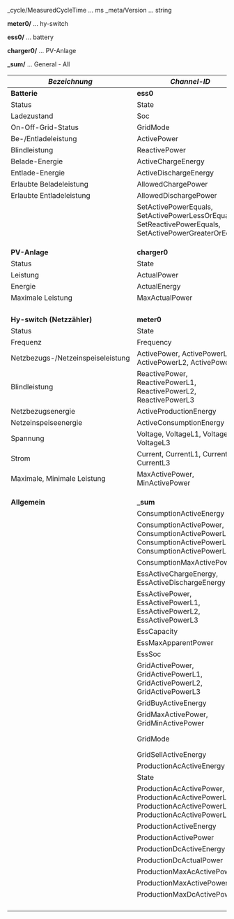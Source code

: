 
_cycle/MeasuredCycleTime	... ms
_meta/Version				... string

**meter0/**   ...  hy-switch

**ess0/**   ...  battery

**charger0/**   ...  PV-Anlage

**_sum/**		...  General - All

| *Bezeichnung*                     | *Channel-ID*                                                 | Einheit        |
| --------------------------------- | ------------------------------------------------------------ | -------------- |
| **Batterie**                      | **ess0**                                                     |                |
| Status                            | State                                                        | 0 (Ok)         |
| Ladezustand                       | Soc                                                          | %              |
| On-Off-Grid-Status                | GridMode                                                     |                |
| Be-/Entladeleistung               | ActivePower                                                  | W              |
| Blindleistung                     | ReactivePower                                                | W              |
| Belade-Energie                    | ActiveChargeEnergy                                           | Wh             |
| Entlade-Energie                   | ActiveDischargeEnergy                                        | Wh             |
| Erlaubte Beladeleistung           | AllowedChargePower                                           | W              |
| Erlaubte Entladeleistung          | AllowedDischargePower                                        | W              |
|                                   | SetActivePowerEquals, SetActivePowerLessOrEquals, SetReactivePowerEquals, SetActivePowerGreaterOrEquals |                |
|                                   |                                                              |                |
|                                   |                                                              |                |
|                                   |                                                              |                |
| **PV-Anlage**                     | **charger0**                                                 |                |
| Status                            | State                                                        | 0 (Ok)         |
| Leistung                          | ActualPower                                                  | W              |
| Energie                           | ActualEnergy                                                 | Wh             |
| Maximale Leistung                 | MaxActualPower                                               | W              |
|                                   |                                                              |                |
|                                   |                                                              |                |
|                                   |                                                              |                |
|                                   |                                                              |                |
| **Hy-switch (Netzzähler)**        | **meter0**                                                   |                |
| Status                            | State                                                        | 0 (Ok)         |
| Frequenz                          | Frequency                                                    | mHz            |
| Netzbezugs-/Netzeinspeiseleistung | ActivePower, ActivePowerL1, ActivePowerL2, ActivePowerL3     | W              |
| Blindleistung                     | ReactivePower, ReactivePowerL1, ReactivePowerL2, ReactivePowerL3 | W              |
| Netzbezugsenergie                 | ActiveProductionEnergy                                       | Wh             |
| Netzeinspeiseenergie              | ActiveConsumptionEnergy                                      | Wh             |
| Spannung                          | Voltage, VoltageL1, VoltageL2, VoltageL3                     | mV             |
| Strom                             | Current, CurrentL1, CurrentL2, CurrentL3                     | mA             |
| Maximale, Minimale Leistung       | MaxActivePower, MinActivePower                               | W              |
|                                   |                                                              |                |
|                                   |                                                              |                |
|                                   |                                                              |                |
| **Allgemein**                     | **_sum**                                                     |                |
|                                   | ConsumptionActiveEnergy                                      | Wh             |
|                                   | ConsumptionActivePower, ConsumptionActivePowerL1, ConsumptionActivePowerL2,  ConsumptionActivePowerL3 | W              |
|                                   | ConsumptionMaxActivePower                                    | W              |
|                                   | EssActiveChargeEnergy, EssActiveDischargeEnergy              | Wh             |
|                                   | EssActivePower, EssActivePowerL1, EssActivePowerL2, EssActivePowerL3 | W              |
|                                   | EssCapacity                                                  | Wh             |
|                                   | EssMaxApparentPower                                          | VA             |
|                                   | EssSoc                                                       | %              |
|                                   | GridActivePower, GridActivePowerL1, GridActivePowerL2, GridActivePowerL3 | W              |
|                                   | GridBuyActiveEnergy                                          | Wh             |
|                                   | GridMaxActivePower, GridMinActivePower                       | W              |
|                                   | GridMode                                                     | -1 (Undefined) |
|                                   | GridSellActiveEnergy                                         | Wh             |
|                                   | ProductionAcActiveEnergy                                     | Wh             |
|                                   | State                                                        | 0 (Ok)         |
|                                   | ProductionAcActivePower, ProductionAcActivePowerL1,  ProductionAcActivePowerL2,  ProductionAcActivePowerL3 | W              |
|                                   | ProductionActiveEnergy                                       | Wh             |
|                                   | ProductionActivePower                                        | W              |
|                                   | ProductionDcActiveEnergy                                     | Wh             |
|                                   | ProductionDcActualPower                                      | W              |
|                                   | ProductionMaxAcActivePower                                   | W              |
|                                   | ProductionMaxActivePower                                     | W              |
|                                   | ProductionMaxDcActivePower                                   | W              |
|                                   |                                                              |                |
|                                   |                                                              |                |
|                                   |                                                              |                |
|                                   |                                                              |                |


